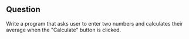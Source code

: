 ## Question

Write a program that asks user to enter two numbers and calculates their average when the "Calculate" button is clicked.